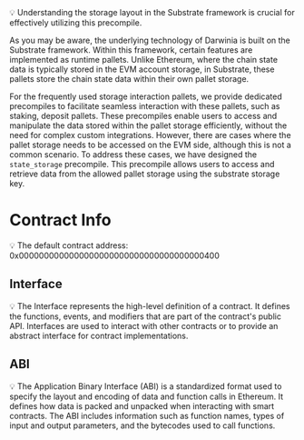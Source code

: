 <aside>
💡 Understanding the storage layout in the Substrate framework is crucial for effectively utilizing this precompile.

</aside>

As you may be aware, the underlying technology of Darwinia is built on the Substrate framework. Within this framework, certain features are implemented as runtime pallets. Unlike Ethereum, where the chain state data is typically stored in the EVM account storage, in Substrate, these pallets store the chain state data within their own pallet storage.

For the frequently used storage interaction pallets, we provide dedicated precompiles to facilitate seamless interaction with these pallets, such as staking, deposit pallets. These precompiles enable users to access and manipulate the data stored within the pallet storage efficiently, without the need for complex custom integrations. However, there are cases where the pallet storage needs to be accessed on the EVM side, although this is not a common scenario. To address these cases, we have designed the `state_storage` precompile. This precompile allows users to access and retrieve data from the allowed pallet storage using the substrate storage key.

# Contract Info

<aside>
💡 The default contract address:  0x0000000000000000000000000000000000000400

</aside>

## Interface

<aside>
💡 The Interface represents the high-level definition of a contract. It defines the functions, events, and modifiers that are part of the contract's public API. Interfaces are used to interact with other contracts or to provide an abstract interface for contract implementations.

</aside>

[](https://github.com/darwinia-network/darwinia/blob/main/precompile/metadata/sol/state-storage.sol)

## ABI

<aside>
💡 The Application Binary Interface (ABI) is a standardized format used to specify the layout and encoding of data and function calls in Ethereum. It defines how data is packed and unpacked when interacting with smart contracts. The ABI includes information such as function names, types of input and output parameters, and the bytecodes used to call functions.

</aside>